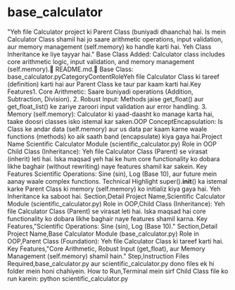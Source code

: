 # base_calculator
"Yeh file Calculator project ki Parent Class (buniyadi dhaancha) hai. Is mein Calculator Class shamil hai jo saare arithmetic operations, input validation, aur memory management (self.memory) ko handle karti hai. Yeh Class Inheritance ke liye tayyar hai."
 Base Class Added: Calculator class includes core arithmetic logic, input validation, and memory management (self.memory).📄 README.md.🧱 Base Class: base_calculator.pyCategoryContentRoleYeh file Calculator Class ki tareef (definition) karti hai aur Parent Class ke taur par kaam karti hai.Key Features1. Core Arithmetic: Saare buniyadi operations (Addition, Subtraction, Division). 2. Robust Input: Methods jaise get_float() aur get_float_list() ke zariye zaroori input validation aur error handling. 3. Memory (self.memory): Calculator ki yaad-daasht ko manage karta hai, taake doosri classes isko istemal kar saken.OOP ConceptEncapsulation: Is Class ke andar data (self.memory) aur us data par kaam karne waale functions (methods) ko aik saath band (encapsulate) kiya gaya hai.Project Name	Scientific Calculator Module (scientific_calculator.py)
Role in OOP	Child Class (Inheritance): Yeh file Calculator Class (Parent) se virasat (inherit) leti hai. Iska maqsad yeh hai ke hum core functionality ko dobara likhe baghair (without rewriting) naye features shamil kar sakein.
Key Features	Scientific Operations: Sine (sin), Log (Base 10), aur future mein aanay waale complex functions.
Technical Highlight	super().__init__() ka istemal karke Parent Class ki memory (self.memory) ko initializ kiya gaya hai. Yeh Inheritance ka saboot hai.
Section,Detail
Project Name,Scientific Calculator Module (scientific_calculator.py)
Role in OOP,Child Class (Inheritance): Yeh file Calculator Class (Parent) se virasat leti hai. Iska maqsad hai core functionality ko dobara likhe baghair naye features shamil karna.
Key Features,"Scientific Operations: Sine (sin), Log (Base 10)."
Section,Detail
Project Name,Base Calculator Module (base_calculator.py)
Role in OOP,Parent Class (Foundation): Yeh file Calculator Class ki tareef karti hai.
Key Features,"Core Arithmetic, Robust Input (get_float), aur Memory Management (self.memory) shamil hain."
Step,Instruction
Files Required,base_calculator.py aur scientific_calculator.py dono files ek hi folder mein honi chahiyein.
How to Run,Terminal mein sirf Child Class file ko run karein: python scientific_calculator.py
